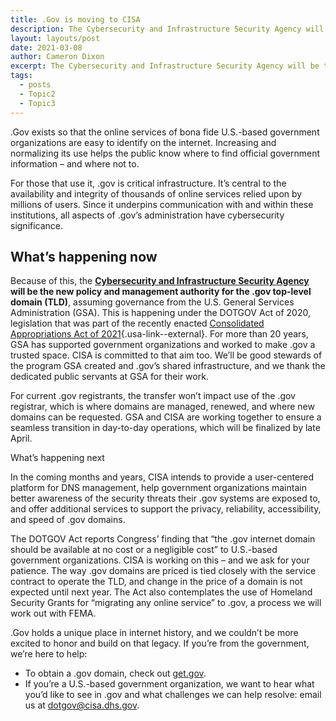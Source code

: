 ```yaml
---
title: .Gov is moving to CISA
description: The Cybersecurity and Infrastructure Security Agency will be the new management authority for the .gov top-level domain.
layout: layouts/post
date: 2021-03-08
author: Cameron Dixon
excerpt: The Cybersecurity and Infrastructure Security Agency will be the new management authority for the .gov top-level domain.
tags:
  - posts
  - Topic2
  - Topic3
---
```


.Gov exists so that the online services of bona fide U.S.-based government organizations are easy to identify on the internet. Increasing and normalizing its use helps the public know where to find official government information – and where not to.

For those that use it, .gov is critical infrastructure. It’s central to the availability and integrity of thousands of online services relied upon by millions of users. Since it underpins communication with and within these institutions, all aspects of .gov’s administration have cybersecurity significance.

## What’s happening now

Because of this, the **[Cybersecurity and Infrastructure Security Agency](https://cisa.gov/) will be the new policy and management authority for the .gov top-level domain (TLD)**, assuming governance from the U.S. General Services Administration (GSA). This is happening under the DOTGOV Act of 2020, legislation that was part of the recently enacted [Consolidated Appropriations Act of 2021](https://www.congress.gov/bill/116th-congress/house-bill/133/text/enr#:~:text=dotgov){.usa-link--external}. For more than 20 years, GSA has supported government organizations and worked to make .gov a trusted space. CISA is committed to that aim too. We’ll be good stewards of the program GSA created and .gov’s shared infrastructure, and we thank the dedicated public servants at GSA for their work.

For current .gov registrants, the transfer won’t impact use of the .gov registrar, which is where domains are managed, renewed, and where new domains can be requested. GSA and CISA are working together to ensure a seamless transition in day-to-day operations, which will be finalized by late April.

What’s happening next

In the coming months and years, CISA intends to provide a user-centered platform for DNS management, help government organizations maintain better awareness of the security threats their .gov systems are exposed to, and offer additional services to support the privacy, reliability, accessibility, and speed of .gov domains.

The DOTGOV Act reports Congress’ finding that “the .gov internet domain should be available at no cost or a negligible cost” to U.S.-based government organizations. CISA is working on this – and we ask for your patience. The way .gov domains are priced is tied closely with the service contract to operate the TLD, and change in the price of a domain is not expected until next year. The Act also contemplates the use of Homeland Security Grants for “migrating any online service” to .gov, a process we will work out with FEMA.

.Gov holds a unique place in internet history, and we couldn’t be more excited to honor and build on that legacy. If you’re from the government, we’re here to help:

- To obtain a .gov domain, check out [get.gov](https://get.gov).
- If you’re a U.S.-based government organization, we want to hear what you’d like to see in .gov and what challenges we can help resolve: email us at dotgov@cisa.dhs.gov.

